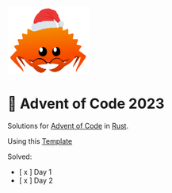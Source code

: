 <img src="./.assets/christmas_ferris.png" width="164">

# 🎄 Advent of Code 2023

Solutions for [Advent of Code](https://adventofcode.com/) in [Rust](https://www.rust-lang.org/).

Using this [Template](https://github.com/fspoettel/advent-of-code-rust)

Solved:
- [ x ] Day 1
- [ x ] Day 2